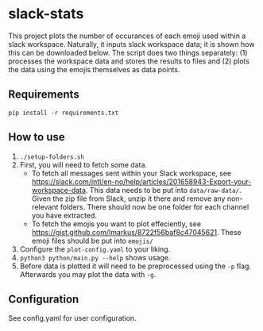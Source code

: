 # slack-stats
This project plots the number of occurances of each emoji used within a slack workspace. Naturally, it inputs slack workspace data; it is shown how this can be downloaded below. The script does two things separately: (1) processes the workspace data and stores the results to files and (2) plots the data using the emojis themselves as data points.

## Requirements
`pip install -r requirements.txt`

## How to use
1. `./setup-folders.sh`
2. First, you will need to fetch some data.
   * To fetch all messages sent within your Slack workspace, see https://slack.com/intl/en-no/help/articles/201658943-Export-your-workspace-data. This data needs to be put into `data/raw-data/`. Given the zip file from Slack, unzip it there and remove any non-relevant folders. There should now be one folder for each channel you have extracted.
   * To fetch the emojis you want to plot effeciently, see https://gist.github.com/lmarkus/8722f56baf8c47045621. These emoji files should be put into `emojis/`
3. Configure the `plot-config.yaml` to your liking.
4. `python3 python/main.py --help` shows usage.
5. Before data is plotted it will need to be preprocessed using the `-p` flag. Afterwards you may plot the data with `-g`.

## Configuration
See config.yaml for user configuration.

